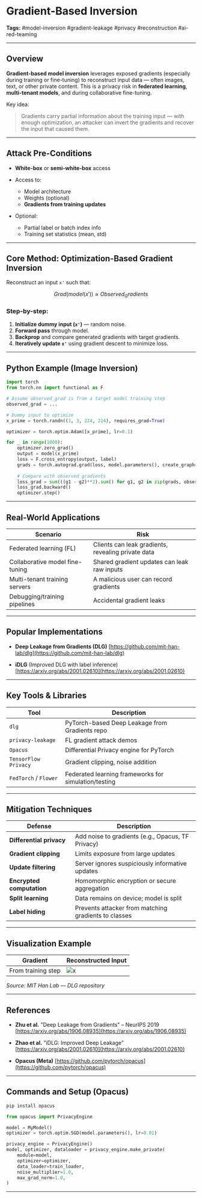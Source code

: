 # Gradient-Based Inversion

**Tags:** #model-inversion #gradient-leakage #privacy #reconstruction #ai-red-teaming

---

## Overview

**Gradient-based model inversion** leverages exposed gradients (especially during training or fine-tuning) to reconstruct input data — often images, text, or other private content. This is a privacy risk in **federated learning**, **multi-tenant models**, and during collaborative fine-tuning.

Key idea:

> Gradients carry partial information about the training input — with enough optimization, an attacker can invert the gradients and recover the input that caused them.

---

## Attack Pre-Conditions

* **White-box** or **semi-white-box** access
* Access to:

  * Model architecture
  * Weights (optional)
  * **Gradients from training updates**
* Optional:

  * Partial label or batch index info
  * Training set statistics (mean, std)

---

## Core Method: Optimization-Based Gradient Inversion

Reconstruct an input `x'` such that:

```math
Grad(model(x')) ≈ Observed_Gradients
```

### Step-by-step:

1. **Initialize dummy input (`x'`)** — random noise.
2. **Forward pass** through model.
3. **Backprop** and compare generated gradients with target gradients.
4. **Iteratively update `x'`** using gradient descent to minimize loss.

---

## Python Example (Image Inversion)

```python
import torch
from torch.nn import functional as F

# Assume observed_grad is from a target model training step
observed_grad = ...

# Dummy input to optimize
x_prime = torch.randn((1, 3, 224, 224), requires_grad=True)

optimizer = torch.optim.Adam([x_prime], lr=0.1)

for _ in range(1000):
    optimizer.zero_grad()
    output = model(x_prime)
    loss = F.cross_entropy(output, label)
    grads = torch.autograd.grad(loss, model.parameters(), create_graph=True)
    
    # Compare with observed gradients
    loss_grad = sum(((g1 - g2)**2).sum() for g1, g2 in zip(grads, observed_grad))
    loss_grad.backward()
    optimizer.step()
```

---

## Real-World Applications

| Scenario                        | Risk                                               |
| ------------------------------- | -------------------------------------------------- |
| Federated learning (FL)         | Clients can leak gradients, revealing private data |
| Collaborative model fine-tuning | Shared gradient updates can leak raw inputs        |
| Multi-tenant training servers   | A malicious user can record gradients              |
| Debugging/training pipelines    | Accidental gradient leaks                          |

---

## Popular Implementations

* **Deep Leakage from Gradients (DLG)**
  [https://github.com/mit-han-lab/dlg](https://github.com/mit-han-lab/dlg)

* **iDLG** (Improved DLG with label inference)
  [https://arxiv.org/abs/2001.02610](https://arxiv.org/abs/2001.02610)

---

## Key Tools & Libraries

| Tool                  | Description                                          |
| --------------------- | ---------------------------------------------------- |
| `dlg`                 | PyTorch-based Deep Leakage from Gradients repo       |
| `privacy-leakage`     | FL gradient attack demos                             |
| `Opacus`              | Differential Privacy engine for PyTorch              |
| `TensorFlow Privacy`  | Gradient clipping, noise addition                    |
| `FedTorch` / `Flower` | Federated learning frameworks for simulation/testing |

---

## Mitigation Techniques

| Defense                   | Description                                          |
| ------------------------- | ---------------------------------------------------- |
| **Differential privacy**  | Add noise to gradients (e.g., Opacus, TF Privacy)    |
| **Gradient clipping**     | Limits exposure from large updates                   |
| **Update filtering**      | Server ignores suspiciously informative updates      |
| **Encrypted computation** | Homomorphic encryption or secure aggregation         |
| **Split learning**        | Data remains on device; model is split               |
| **Label hiding**          | Prevents attacker from matching gradients to classes |

---

## Visualization Example

| Gradient           | Reconstructed Input                                                                        |
| ------------------ | ------------------------------------------------------------------------------------------ |
| From training step | ![x](https://raw.githubusercontent.com/mit-han-lab/dlg/master/resources/imagenet_demo.png) |

*Source: MIT Han Lab — DLG repository*

---

## References

* **Zhu et al.** "Deep Leakage from Gradients" – NeurIPS 2019
  [https://arxiv.org/abs/1906.08935](https://arxiv.org/abs/1906.08935)

* **Zhao et al.** "iDLG: Improved Deep Leakage"
  [https://arxiv.org/abs/2001.02610](https://arxiv.org/abs/2001.02610)

* **Opacus (Meta)**
  [https://github.com/pytorch/opacus](https://github.com/pytorch/opacus)

---

## Commands and Setup (Opacus)

```bash
pip install opacus
```

```python
from opacus import PrivacyEngine

model = MyModel()
optimizer = torch.optim.SGD(model.parameters(), lr=0.01)

privacy_engine = PrivacyEngine()
model, optimizer, dataloader = privacy_engine.make_private(
    module=model,
    optimizer=optimizer,
    data_loader=train_loader,
    noise_multiplier=1.0,
    max_grad_norm=1.0,
)
```

---

